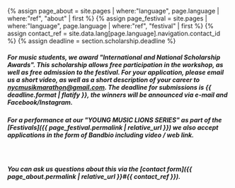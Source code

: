 {% assign page_about = site.pages | where:"language", page.language | where:"ref", "about" | first %}
{% assign page_festival = site.pages | where:"language", page.language | where:"ref", "festival" | first %}
{% assign contact_ref = site.data.lang[page.language].navigation.contact_id %}
{% assign deadline = section.scholarship.deadline %}

##### For music students, we award _"International and National Scholarship Awards"_. This scholarship allows free participation in the workshop, as well as free admission to the festival. For your application, please email us a short video, as well as a short description of your career to <a href="mailto:nycmusikmarathon@gmail.com?subject=Scholarship">nycmusikmarathon@gmail.com</a>. The deadline for submissions is {{ deadline.format | flatify }}, the winners will be announced via e-mail and Facebook/Instagram.
##### For a performance at our "YOUNG MUSIC LIONS SERIES" as part of the [Festivals]({{ page_festival.permalink | relative_url }}) we also accept applications in the form of Bandbio including video / web link.
<br>

##### You can ask us questions about this via the [contact form]({{ page_about.permalink | relative_url }}#{{ contact_ref }}).
